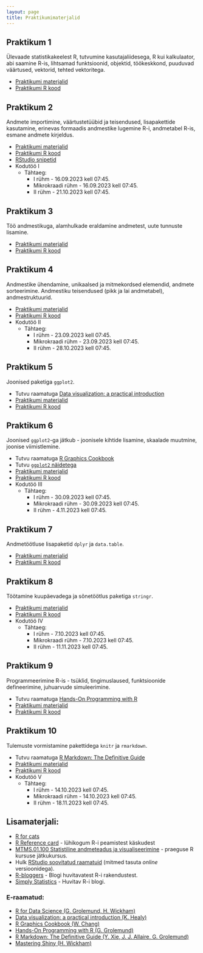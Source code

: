 ```yaml
---
layout: page
title: Praktikumimaterjalid
---
```



## Praktikum 1


Ülevaade statistikakeelest R, tutvumine kasutajaliidesega, R kui kalkulaator, abi saamine R-is, lihtsamad funktsioonid, objektid, töökeskkond, puuduvad väärtused, vektorid, tehted vektoritega. 
 
* [Praktikumi materjalid](praktikum1)
* [Praktikumi R kood](https://github.com/Rkursus/2023/raw/master/_praktikum1/praktikum1_kood.R)


## Praktikum 2


Andmete importimine, väärtustetüübid ja teisendused, lisapakettide kasutamine, erinevas formaadis andmestike lugemine R-i, andmetabel R-is, esmane andmete kirjeldus.

* [Praktikumi materjalid](praktikum2)
* [Praktikumi R kood](https://github.com/Rkursus/2023/raw/master/_praktikum2/praktikum2_kood.R)
* [RStudio snipetid](https://github.com/Rkursus/2023/raw/master/RStudio_snippetid.txt)
* Kodutöö I <!-- [Kodutöö](praktikum2_kodutoo.md)-->
    * Tähtaeg:
		* I rühm - 16.09.2023 kell 07:45.
		* Mikrokraadi rühm - 16.09.2023 kell 07:45.
		* II rühm - 21.10.2023 kell 07:45.


## Praktikum 3


Töö andmestikuga, alamhulkade eraldamine andmetest, uute tunnuste lisamine. 

* [Praktikumi materjalid](praktikum3)
* [Praktikumi R kood](https://github.com/Rkursus/2023/raw/master/_praktikum3/praktikum3_kood.R)


## Praktikum 4


Andmestike ühendamine, unikaalsed ja mitmekordsed elemendid, andmete sorteerimine. Andmestiku teisendused (pikk ja lai andmetabel), andmestruktuurid.

* [Praktikumi materjalid](praktikum4)
* [Praktikumi R kood](https://github.com/Rkursus/2023/raw/master/_praktikum4/praktikum4_kood.R)
* Kodutöö II <!--[Kodutöö](praktikum4_kodutoo.md)-->
    * Tähtaeg:
		* I rühm - 23.09.2023 kell 07:45.
		* Mikrokraadi rühm - 23.09.2023 kell 07:45.
		* II rühm - 28.10.2023 kell 07:45.


## Praktikum 5


Joonised paketiga `ggplot2`.

* Tutvu raamatuga [Data visualization: a practical introduction](http://socviz.co/)
* [Praktikumi materjalid](praktikum5)
* [Praktikumi R kood](https://github.com/Rkursus/2023/raw/master/_praktikum5/praktikum5_kood.R)


## Praktikum 6


Joonised `ggplot2`-ga jätkub - joonisele kihtide lisamine, skaalade muutmine, joonise viimistlemine.

* Tutvu raamatuga [R Graphics Cookbook](https://r-graphics.org)
* Tutvu [`ggplot2` näidetega](http://r-statistics.co/Top50-Ggplot2-Visualizations-MasterList-R-Code.html)
* [Praktikumi materjalid](praktikum6)
* [Praktikumi R kood](https://github.com/Rkursus/2023/raw/master/_praktikum6/praktikum6_kood.R)
* Kodutöö III <!--Kodutöö](praktikum6_kodutoo.md)-->
    * Tähtaeg:
		* I rühm - 30.09.2023 kell 07:45.
		* Mikrokraadi rühm - 30.09.2023 kell 07:45.
		* II rühm - 4.11.2023 kell 07:45.

## Praktikum 7


Andmetöötluse lisapaketid `dplyr` ja `data.table`.

* [Praktikumi materjalid](praktikum7)
* [Praktikumi R kood](https://github.com/Rkursus/2023/raw/master/_praktikum7/praktikum7_kood.R)


## Praktikum 8


Töötamine kuupäevadega ja sõnetöötlus paketiga `stringr`.

* [Praktikumi materjalid](praktikum8)
* [Praktikumi R kood](https://github.com/Rkursus/2023/raw/master/_praktikum8/praktikum8_kood.R)
* Kodutöö IV <!--[Kodutöö](praktikum8_kodutoo.md)-->
    * Tähtaeg:
		* I rühm - 7.10.2023 kell 07:45.
		* Mikrokraadi rühm - 7.10.2023 kell 07:45.
		* II rühm - 11.11.2023 kell 07:45.
	

## Praktikum 9


Programmeerimine R-is - tsüklid, tingimuslaused, funktsioonide defineerimine, juhuarvude simuleerimine.

* Tutvu raamatuga [Hands-On Programming with R](https://rstudio-education.github.io/hopr/)
* [Praktikumi materjalid](praktikum9)
* [Praktikumi R kood](https://github.com/Rkursus/2023/raw/master/_praktikum9/praktikum9_kood.R)


## Praktikum 10


Tulemuste vormistamine pakettidega `knitr` ja `rmarkdown`.

* Tutvu raamatuga [R Markdown: The Definitive Guide](https://bookdown.org/yihui/rmarkdown/)
* [Praktikumi materjalid](praktikum10)
* [Praktikumi R kood](https://github.com/Rkursus/2023/raw/master/_praktikum10/praktikum10_kood.Rmd)
* Kodutöö V <!--[Kodutöö](praktikum10_kodutoo.md)-->
    * Tähtaeg:
		* I rühm - 14.10.2023 kell 07:45.
		* Mikrokraadi rühm - 14.10.2023 kell 07:45.
		* II rühm - 18.11.2023 kell 07:45.
		
		
## Lisamaterjali:

* [R for cats](https://rforcats.net/)
* [R Reference card](https://cran.r-project.org/doc/contrib/Baggott-refcard-v2.pdf) - lühikogum R-i peamistest käskudest
* [MTMS.01.100 Statistiline andmeteadus ja visualiseerimine](https://andmeteadus.github.io/2023/) - praeguse R kursuse jätkukursus.
* Hulk [RStudio soovitatud raamatuid](https://rstudio.com/resources/books/) (mitmed tasuta _online_ versioonidega).
* [R-bloggers](https://www.r-bloggers.com/) - Blogi huvitavatest R-i rakendustest.
* [Simply Statistics](https://simplystatistics.org/) - Huvitav R-i blogi.

### E-raamatud:
* [R for Data Science (G. Grolemund, H. Wickham)](http://r4ds.had.co.nz/)
* [Data visualization: a practical introduction (K. Healy)](http://socviz.co/)
* [R Graphics Cookbook (W. Chang)](https://r-graphics.org/)
* [Hands-On Programming with R (G. Grolemund)](https://rstudio-education.github.io/hopr/)
* [R Markdown: The Definitive Guide (Y. Xie, J. J. Allaire, G. Grolemund)](https://bookdown.org/yihui/rmarkdown/)
* [Mastering Shiny (H. Wickham)](https://mastering-shiny.org/)
